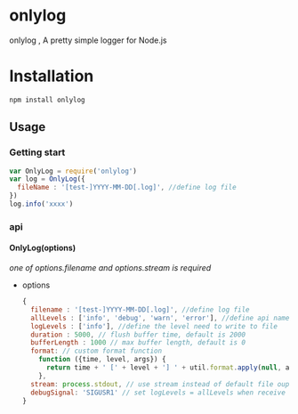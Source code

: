 # onlylog 

onlylog , A pretty simple logger for Node.js

# Installation

`npm install onlylog`

## Usage

### Getting start

```javascript
var OnlyLog = require('onlylog')
var log = OnlyLog({
  fileName : '[test-]YYYY-MM-DD[.log]', //define log file
})
log.info('xxxx')
```

### api

#### OnlyLog(options)

*one of options.filename and options.stream is required*

- options

  ```javascript
  {
    filename : '[test-]YYYY-MM-DD[.log]', //define log file
    allLevels : ['info', 'debug', 'warn', 'error'], //define api name
    logLevels : ['info'], //define the level need to write to file
    duration : 5000, // flush buffer time, default is 2000
    bufferLength : 1000 // max buffer length, default is 0
    format: // custom format function
      function ({time, level, args}) {
        return time + ' [' + level + '] ' + util.format.apply(null, args)
      },
    stream: process.stdout, // use stream instead of default file ouput
    debugSignal: 'SIGUSR1' // set logLevels = allLevels when receive debugSignal
  }
  ```